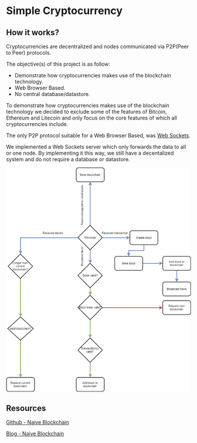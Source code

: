 # Simple Cryptocurrency

## How it works?

Cryptocurrencies are decentralized and nodes communicated via P2P(Peer to Peer) protocols.

The objective(s) of this project is as follow:

* Demonstrate how cryptocurrencies makes use of the blockchain technology.
* Web Browser Based.
* No central database/datastore.

To demonstrate how cryptocurrencies makes use of the blockchain technology we decided to exclude some of the features of Bitcoin, Ethereum and Litecoin and only focus on the core features of which all cryptocurrencies include.

The only P2P protocol suitable for a Web Browser Based, was [Web Sockets](https://developer.mozilla.org/en-US/docs/Web/API/WebSockets_API). 

We implemented a Web Sockets server which only forwards the data to all or one node. By implementing it this way, we still have a decentalized system and do not require a database or datastore.

![](https://github.com/barend-erasmus/simple-cryptocurrency/raw/master/images/diagram.png)

## Resources

[Github - Naive Blockchain](https://github.com/lhartikk/naivechain)

[Blog - Naive Blockchain](https://medium.com/@lhartikk/a-blockchain-in-200-lines-of-code-963cc1cc0e54)